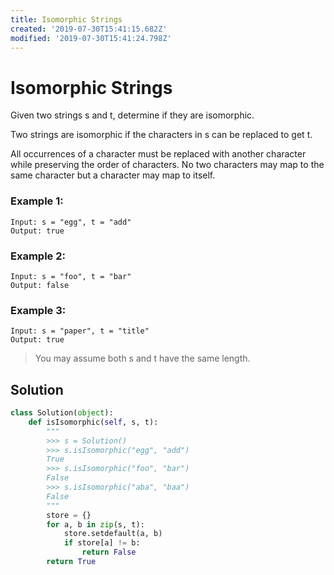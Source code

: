 ```yaml
---
title: Isomorphic Strings
created: '2019-07-30T15:41:15.682Z'
modified: '2019-07-30T15:41:24.798Z'
---
```


#  Isomorphic Strings

Given two strings s and t, determine if they are isomorphic.

Two strings are isomorphic if the characters in s can be replaced to get t.

All occurrences of a character must be replaced with another character while preserving the order of characters. No two characters may map to the same character but a character may map to itself.

### Example 1:

```
Input: s = "egg", t = "add"
Output: true
```

### Example 2:

```
Input: s = "foo", t = "bar"
Output: false
```

### Example 3:

```
Input: s = "paper", t = "title"
Output: true
```

> You may assume both s and t have the same length.

## Solution


```py
class Solution(object):
    def isIsomorphic(self, s, t):
        """
        >>> s = Solution()
        >>> s.isIsomorphic("egg", "add")
        True
        >>> s.isIsomorphic("foo", "bar")
        False
        >>> s.isIsomorphic("aba", "baa")
        False
        """
        store = {}
        for a, b in zip(s, t):
            store.setdefault(a, b)
            if store[a] != b:
                return False
        return True
```
